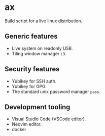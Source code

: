 # ax

Build script for a live linux distribution.

## Generic features

* Live system on readonly USB.
* Tiling window manager `i3`.

## Security features

* Yubikey for SSH auth.
* Yubikey for GPG.
* The standard unix password manager `pass`.

## Development tooling

* Visual Studio Code (VSCode editor).
* Neovim editor.
* docker

